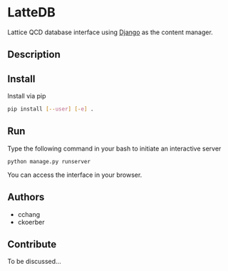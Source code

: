 # LatteDB

Lattice QCD database interface using [Django](https://docs.djangoproject.com/en/2.2/intro/tutorial01/) as the content manager.

## Description

## Install
Install via pip
```bash
pip install [--user] [-e] .
```

## Run
Type the following command in your bash to initiate an interactive server

```
python manage.py runserver
```

You can access the interface in your browser.


## Authors
* cchang
* ckoerber

## Contribute
To be discussed...
